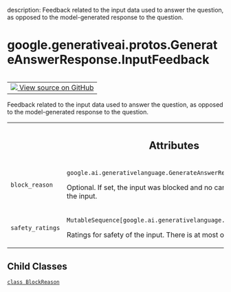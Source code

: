 description: Feedback related to the input data used to answer the question, as opposed to the model-generated response to the question.

<div itemscope itemtype="http://developers.google.com/ReferenceObject">
<meta itemprop="name" content="google.generativeai.protos.GenerateAnswerResponse.InputFeedback" />
<meta itemprop="path" content="Stable" />
<meta itemprop="property" content="BlockReason"/>
</div>

# google.generativeai.protos.GenerateAnswerResponse.InputFeedback

<!-- Insert buttons and diff -->

<table class="tfo-notebook-buttons tfo-api nocontent" align="left">
<td>
  <a target="_blank" href="https://github.com/googleapis/google-cloud-python/tree/main/packages/google-ai-generativelanguage/google/ai/generativelanguage_v1beta/types/generative_service.py#L1332-L1378">
    <img src="https://www.tensorflow.org/images/GitHub-Mark-32px.png" />
    View source on GitHub
  </a>
</td>
</table>



Feedback related to the input data used to answer the question, as opposed to the model-generated response to the question.

<!-- Placeholder for "Used in" -->





<!-- Tabular view -->
 <table class="responsive fixed orange">
<colgroup><col width="214px"><col></colgroup>
<tr><th colspan="2"><h2 class="add-link">Attributes</h2></th></tr>

<tr>
<td>

`block_reason`<a id="block_reason"></a>

</td>
<td>

`google.ai.generativelanguage.GenerateAnswerResponse.InputFeedback.BlockReason`

Optional. If set, the input was blocked and
no candidates are returned. Rephrase the input.


</td>
</tr><tr>
<td>

`safety_ratings`<a id="safety_ratings"></a>

</td>
<td>

`MutableSequence[google.ai.generativelanguage.SafetyRating]`

Ratings for safety of the input.
There is at most one rating per category.

</td>
</tr>
</table>



## Child Classes
[`class BlockReason`](../../../../google/generativeai/protos/GenerateAnswerResponse/InputFeedback/BlockReason.md)

